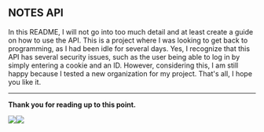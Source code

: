 ## NOTES API

In this README, I will not go into too much detail and at least create a guide on how to use the API. This is a project where I was looking to get back to programming, as I had been idle for several days. Yes, I recognize that this API has several security issues, such as the user being able to log in by simply entering a cookie and an ID. However, considering this, I am still happy because I tested a new organization for my project. That's all, I hope you like it.

<hr/>

**Thank you for reading up to this point.**

<div style="display: flex;">
  <a href="https://www.linkedin.com/in/lucas-winicius-03571725a"><img src="https://img.shields.io/badge/LinkedIn-0077B5?style=for-the-badge&logo=linkedin&logoColor=white"></a>
  <a href="https://instagram.com/sr_pumpkin_"><img src="https://img.shields.io/badge/Instagram-E4405F?style=for-the-badge&logo=instagram&logoColor=white"></a>
</div>
